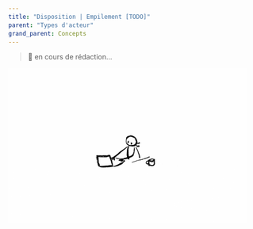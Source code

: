 ```yaml
---
title: "Disposition | Empilement [TODO]"
parent: "Types d'acteur"
grand_parent: Concepts
---
```



> 🚧 en cours de rédaction...

![SynApps](../../assets/under-progress.gif)
